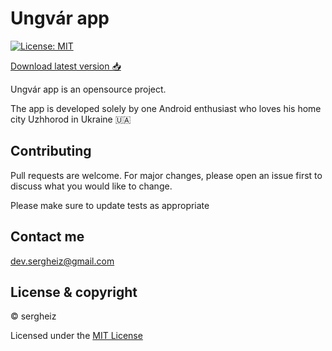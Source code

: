 # Ungvár app

[![License: MIT](https://img.shields.io/badge/License-MIT-yellow.svg)](https://opensource.org/licenses/MIT)

[Download latest version 📥](https://github.com/sergheiz/myUzhapp/raw/main/app-debug.apk)

Ungvár app is an opensource project. 

The app is developed solely by one Android enthusiast who loves his home city Uzhhorod in Ukraine 🇺🇦 

## Contributing
Pull requests are welcome. For major changes, please open an issue first to discuss what you would like to change.

Please make sure to update tests as appropriate

## Contact me

dev.sergheiz@gmail.com

## License & copyright

© sergheiz

Licensed under the [MIT License](https://github.com/sergheiz/myUzhapp/blob/main/LICENSE)



